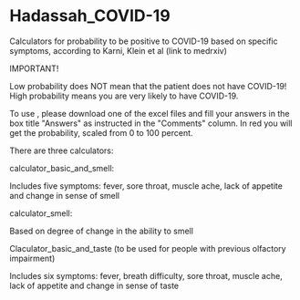 # Hadassah_COVID-19

Calculators for probability to be positive to COVID-19 based on specific symptoms, according to Karni, Klein et al (link to medrxiv)

IMPORTANT! 

Low probability does NOT mean that the patient does not have COVID-19! High probability means you are very likely to have COVID-19. 

To use , please download one of the excel files and fill your answers in the box title "Answers" as instructed in the "Comments" column. In red you will get the probability, scaled from 0 to 100 percent.

There are three calculators:

calculator_basic_and_smell:

Includes five symptoms: fever, sore throat, muscle ache, lack of appetite and change in sense of smell

calculator_smell:

Based on degree of change in the ability to smell

Claculator_basic_and_taste (to be used for people with previous olfactory impairment)

Includes six symptoms: fever, breath difficulty, sore throat, muscle ache, lack of appetite and change in sense of taste
